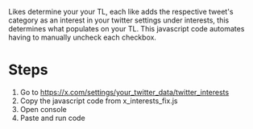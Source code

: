 Likes determine your your TL, each like adds the respective tweet's category as an interest in your twitter settings under interests, this determines what populates on your TL.
This javascript code automates having to manually uncheck each checkbox.

# Steps
1. Go to https://x.com/settings/your_twitter_data/twitter_interests
2. Copy the javascript code from x_interests_fix.js
3. Open console
4. Paste and run code

